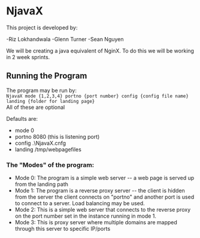# NjavaX
This project is developed by:

-Riz Lokhandwala
-Glenn Turner
-Sean Nguyen

We will be creating a java equivalent of NginX. To do this we will be working in 2 week sprints.

## Running the Program

The program may be run by:  
```NjavaX mode {1,2,3,4} portno {port number} config {config file name} landing {folder for landing page}```  
All of these are optional  
  
Defaults are:
- mode 0
- portno 8080 (this is listening port)
- config .\NjavaX.cnfg
- landing /tmp/webpagefiles

### The "Modes" of the program:
- Mode 0: The program is a simple web server -- a web page is served up from the landing path
- Mode 1: The program is a reverse proxy server -- the client is hidden from the server the client connects on "portno"  and another port is used to connect to a server.  Load balancing may be used.
- Mode 2: This is a simple web server that connects to the reverse proxy on the port number set in the instance running in mode 1.
- Mode 3: This is proxy server where multiple domains are mapped through this server to specific IP/ports 
